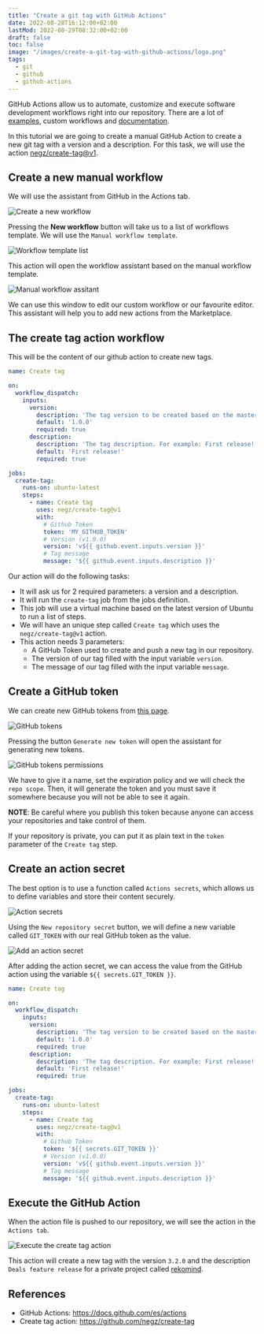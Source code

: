 ```yaml
---
title: "Create a git tag with GitHub Actions"
date: 2022-08-28T16:12:00+02:00
lastMod: 2022-08-29T08:32:00+02:00
draft: false
toc: false
image: "/images/create-a-git-tag-with-github-actions/logo.png"
tags:
  - git
  - github
  - github-actions
---
```


GitHub Actions allow us to automate, customize and execute software development workflows right into our repository. There are a lot of [examples](https://docs.github.com/en/actions/examples), custom workflows and [documentation](https://docs.github.com/en/actions).

In this tutorial we are going to create a manual GitHub Action to create a new git tag with a version and a description. For this task, we will use the action [negz/create-tag@v1](https://github.com/negz/create-tag).

## Create a new manual workflow

We will use the assistant from GitHub in the Actions tab. 

![Create a new workflow](/images/create-a-git-tag-with-github-actions/create-a-new-workflow.png#center)

Pressing the **New workflow** button will take us to a list of workflows template. We will use the `Manual workflow template`.

![Workflow template list](/images/create-a-git-tag-with-github-actions/create-a-manual-workflow.png#center)

This action will open the workflow assistant based on the manual workflow template.

![Manual workflow assitant](/images/create-a-git-tag-with-github-actions/workflow-assistant.png#center)

We can use this window to edit our custom workflow or our favourite editor. This assistant will help you to add new actions from the Marketplace.

## The create tag action workflow

This will be the content of our github action to create new tags.

```yaml
name: Create tag

on:
  workflow_dispatch:
    inputs:
      version:
        description: 'The tag version to be created based on the master branch'
        default: '1.0.0'
        required: true
      description:
        description: 'The tag description. For example: First release!'
        default: 'First release!'
        required: true

jobs:
  create-tag:
    runs-on: ubuntu-latest
    steps:
      - name: Create tag
        uses: negz/create-tag@v1
        with:
          # Github Token
          token: 'MY_GITHUB_TOKEN'
          # Version (v1.0.0)
          version: 'v${{ github.event.inputs.version }}'
          # Tag message
          message: '${{ github.event.inputs.description }}'
```

Our action will do the following tasks:
* It will ask us for 2 required parameters: a version and a description.
* It will run the `create-tag` job from the jobs definition.
* This job will use a virtual machine based on the latest version of Ubuntu to run a list of steps.
* We will have an unique step called `Create tag` which uses the `negz/create-tag@v1` action.
* This action needs 3 parameters:
  * A GitHub Token used to create and push a new tag in our repository.
  * The version of our tag filled with the input variable `version`.
  * The message of our tag filled with the input variable `message`.

## Create a GitHub token

We can create new GitHub tokens from [this page](https://github.com/settings/tokens).

![GitHub tokens](/images/create-a-git-tag-with-github-actions/github-tokens.png#center)

Pressing the button `Generate new token` will open the assistant for generating new tokens.

![GitHub tokens permissions](/images/create-a-git-tag-with-github-actions/github-token-permissions.png#center)

We have to give it a name, set the expiration policy and we will check the `repo scope`. Then, it will generate the token and you must save it somewhere because you will not be able to see it again.

**NOTE**: Be careful where you publish this token because anyone can access your repositories and take control of them.

If your repository is private, you can put it as plain text in the `token` parameter of the `Create tag` step. 

## Create an action secret

The best option is to use a function called `Actions secrets`, which allows us to define variables and store their content securely.

![Action secrets](/images/create-a-git-tag-with-github-actions/action-secrets.png#center)

Using the `New repository secret` button, we will define a new variable called `GIT_TOKEN` with our real GitHub token as the value.

![Add an action secret](/images/create-a-git-tag-with-github-actions/add-action-secret.png#center)

After adding the action secret, we can access the value from the GitHub action using the variable `${{ secrets.GIT_TOKEN }}`.

```yaml
name: Create tag

on:
  workflow_dispatch:
    inputs:
      version:
        description: 'The tag version to be created based on the master branch'
        default: '1.0.0'
        required: true
      description:
        description: 'The tag description. For example: First release!'
        default: 'First release!'
        required: true

jobs:
  create-tag:
    runs-on: ubuntu-latest
    steps:
      - name: Create tag
        uses: negz/create-tag@v1
        with:
          # Github Token
          token: '${{ secrets.GIT_TOKEN }}'
          # Version (v1.0.0)
          version: 'v${{ github.event.inputs.version }}'
          # Tag message
          message: '${{ github.event.inputs.description }}'
```

## Execute the GitHub Action

When the action file is pushed to our repository, we will see the action in the `Actions tab`.

![Execute the create tag action](/images/create-a-git-tag-with-github-actions/execute-the-action.png#center)

This action will create a new tag with the version `3.2.0` and the description `Deals feature release` for a private project called [rekomind](https://rekomind.com).

## References

* GitHub Actions: https://docs.github.com/es/actions
* Create tag action: https://github.com/negz/create-tag